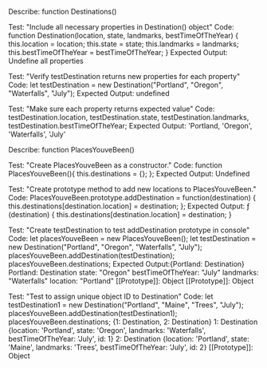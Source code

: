 Describe: function Destinations()

Test: "Include all necessary properties in Destination() object"
Code: function Destination(location, state, landmarks, bestTimeOfTheYear) {
  this.location = location;
  this.state = state;
  this.landmarks = landmarks;
  this.bestTimeOfTheYear = bestTimeOfTheYear;
}
Expected Output: Undefine all properties

Test: "Verify testDestination returns new properties for each property"
Code: let testDestination = new Destination("Portland", "Oregon", "Waterfalls", "July");
Expected Output: undefined

Test: "Make sure each property returns expected value"
Code: testDestination.location, testDestination.state, testDestination.landmarks, testDestination.bestTimeOfTheYear;
Expected Output: 'Portland, 'Oregon', 'Waterfalls', 'July'

Describe: function PlacesYouveBeen()

Test: "Create PlacesYouveBeen as a constructor."
Code: function PlacesYouveBeen(){
  this.destinations = {};
};
Expected Output: Undefined

Test: "Create prototype method to add new locations to PlacesYouveBeen."
Code: PlacesYouveBeen.prototype.addDestination = function(destination) {
  this.destinations[destination.location] = destination;
};
Expected Output: ƒ (destination) {
  this.destinations[destination.location] = destination;
}

Test: "Create testDestination to test addDestination prototype in console"
Code: let placesYouveBeen = new PlacesYouveBeen();
let testDestination = new Destination("Portland", "Oregon", "Waterfalls", "July");
placesYouveBeen.addDestination(testDestination);
placesYouveBeen.destinations;
Expected Output:{Portland: Destination}
Portland: Destination
state: "Oregon"
bestTimeOfTheYear: "July"
landmarks: "Waterfalls"
location: "Portland"
[[Prototype]]: Object
[[Prototype]]: Object

Test: "Test to assign unique object ID to Destination"
Code: let testDestination1 = new Destination("Portland", "Maine", "Trees", "July");
placesYouveBeen.addDestination(testDestination1);
placesYouveBeen.destinations;
{1: Destination, 2: Destination}
1: Destination {location: 'Portland', state: 'Oregon', landmarks: 'Waterfalls', bestTimeOfTheYear: 'July', id: 1}
2: Destination {location: 'Portland', state: 'Maine', landmarks: 'Trees', bestTimeOfTheYear: 'July', id: 2}
[[Prototype]]: Object